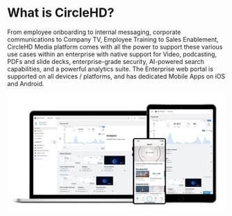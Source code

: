 # What is CircleHD?

From employee onboarding to internal messaging, corporate communications to   Company TV, Employee Training to Sales Enablement, CircleHD Media platform comes with all the power to support these various use cases within an enterprise with native support for Video, podcasting, PDFs and slide decks, enterprise-grade security, AI-powered search capabilities, and a powerful analytics suite. The Enterprise web portal is supported on all devices / platforms, and has dedicated Mobile Apps on iOS and Android. 

![](../.gitbook/assets/image%20%2833%29.png)

